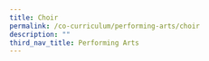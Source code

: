```yaml
---
title: Choir
permalink: /co-curriculum/performing-arts/choir
description: ""
third_nav_title: Performing Arts
---
```

